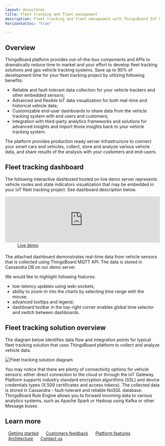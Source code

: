 ```yaml
---
layout: docwithnav
title: Fleet tracking and fleet management
description: Fleet tracking and fleet management with ThingsBoard IoT Platform
horizontaltoc: "true"

---
```


## Overview

ThingsBoard platform provides out-of-the-box components and APIs to dramatically reduce time to market and your effort to develop
fleet tracking solutions and gps vehicle tracking systems.
Save up to 90% of development time for your fleet tracking project by utilizing following benefits:

 - Reliable and fault-tolerant data collection for your vehicle trackers and other embedded sensors;
 - Advanced and flexible IoT data visualization for both real-time and historical vehicle data;
 - Customizable end-user dashboards to share data from the vehicle tracking system with end users and customers;
 - Integration with third-party analytics frameworks and solutions for advanced insights and import those insights back to your vehicle tracking system.

The platform provides production ready server infrastructure to connect your smart cars and vehicles, collect, store and analyze various vehicle data, and share results of the analysis with your customers and end-users.

## Fleet tracking dashboard

The following interactive dashboard hosted on live demo server represents vehicle routes and state indicators visualization that may be embedded in your IoT fleet tracking project. See dashboard description below.

<iframe class="demoDashboardFrame" src="https://demo.thingsboard.io/dashboard/83cbe060-0edc-11e7-942c-bb0136cc33d0?publicId=963ab470-34c9-11e7-a7ce-bb0136cc33d0&source=docs" frameborder="0" width="100%"></iframe>
<div class="center" style="margin-bottom: 20px;">
    <a target="_blank" style="padding: 0 40px;" href="https://demo.thingsboard.io/dashboard/3d0bf910-ee09-11e6-b619-bb0136cc33d0?publicId=963ab470-34c9-11e7-a7ce-bb0136cc33d0&source=realtimeIotDashboards" class="button">Live demo</a>
</div>

The attached dashboard demonstrates real-time data from vehicle sensors that is collected using ThingsBoard MQTT API. The data is stored in Cassandra DB on our demo server.

We would like to highlight following features:

 - low-latency updates using web-sockets;
 - ability to zoom-in into the charts by selecting time range with the mouse;
 - advanced tooltips and legend;
 - dashboard toolbar in the top-right corner enables global time selector and switch between dashboards.

## Fleet tracking solution overview
 
The diagram below identifies data flow and integration points for typical fleet tracking solution that uses ThingsBoard platform to collect and analyze vehicle data.

![Fleet tracking solution diagram](/images/iot-use-cases/fleet-tracking.svg)

You may notice that there are plenty of connectivity options for vehicle sensors: either direct connection to the cloud or through the IoT Gateway.
Platform supports industry standard encryption algorithms (SSL) and device credentials types (X.509 certificates and access tokens).
The collected data is stored in Cassandra - fault-tolerant and reliable NoSQL database.
ThingsBoard Rule Engine allows you to forward incoming data to various analytics systems, such as Apache Spark or Hadoop using Kafka or other Message buses.

## Learn more

<a style="margin: 10px;" href="/docs/getting-started-guides/helloworld/" class="button">Getting started</a>
<a style="margin: 10px;" href="/industries/smart-city/" class="button">Customers feedback</a>
<a style="margin: 10px;" href="/docs/#platform-features" class="button">Platform features</a>
<a style="margin: 10px;" href="/docs/reference/" class="button">Architecture</a>
<a style="margin: 10px;" href="/docs/contact-us/" class="button">Contact us</a>

